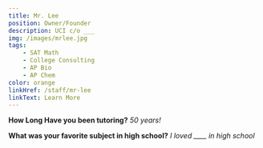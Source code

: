 ```yaml
---
title: Mr. Lee
position: Owner/Founder
description: UCI c/o ___
img: /images/mrlee.jpg
tags:
    - SAT Math
    - College Consulting
    - AP Bio
    - AP Chem
color: orange
linkHref: /staff/mr-lee
linkText: Learn More
---
```


**How Long Have you been tutoring?**
_50 years!_

**What was your favorite subject in high school?**
_I loved \_\_\_\_ in high school_
